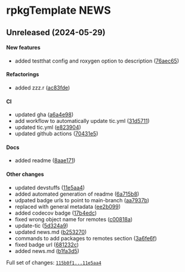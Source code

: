 

# rpkgTemplate NEWS

## Unreleased (2024-05-29)

#### New features

-   added testthat config and roxygen option to description
    ([76aec65](https://github.com/kapsner/rpkgTemplate/tree/76aec653a8f205c8cfd46140a02125d2d26f0f99))

#### Refactorings

-   added zzz.r
    ([ac83fde](https://github.com/kapsner/rpkgTemplate/tree/ac83fde8dfe23b08c8f863cfa1ce2ee8d1e0f4b0))

#### CI

-   updated gha
    ([a6a4e98](https://github.com/kapsner/rpkgTemplate/tree/a6a4e98632929df33f33a49444fed3cd3fae3204))
-   add workflow to automatically update tic.yml
    ([31d5711](https://github.com/kapsner/rpkgTemplate/tree/31d57111c513187677556349f94a4adcbceba6e4))
-   updated tic.yml
    ([e823904](https://github.com/kapsner/rpkgTemplate/tree/e8239048abd14b83487d393a6f291c9e49672cc0))
-   updated github actions
    ([70431e5](https://github.com/kapsner/rpkgTemplate/tree/70431e5cfdd56bb9feab76a2076c62d0104575ff))

#### Docs

-   added readme
    ([8aae171](https://github.com/kapsner/rpkgTemplate/tree/8aae171037c50521a7c643e0647c5be2ac52d07b))

#### Other changes

-   updated devstuffs
    ([11e5aa4](https://github.com/kapsner/rpkgTemplate/tree/11e5aa4f6709f71bc0c353aa4672f358da4dc598))
-   added automated generation of readme
    ([6a715b8](https://github.com/kapsner/rpkgTemplate/tree/6a715b87b2fe466b7581b2bea3f15e2404fc689a))
-   udpated badge urls to point to main-branch
    ([aa7937b](https://github.com/kapsner/rpkgTemplate/tree/aa7937b9a9dea0a9d044c215cc253fa35974433f))
-   replaced with general metadata
    ([ee2b099](https://github.com/kapsner/rpkgTemplate/tree/ee2b0998712107c430e8460f929c432e05dddcf0))
-   added codecov badge
    ([17b4edc](https://github.com/kapsner/rpkgTemplate/tree/17b4edc18101d43be881e6942a82301d5c57e395))
-   fixed wrong object name for remotes
    ([c00818a](https://github.com/kapsner/rpkgTemplate/tree/c00818ac65cf3b9b85902d86f23974c4a722abe5))
-   update-tic
    ([5d324a9](https://github.com/kapsner/rpkgTemplate/tree/5d324a9605b96ba615c97894e509598535a43ccb))
-   updated news.md
    ([b253270](https://github.com/kapsner/rpkgTemplate/tree/b253270f7c27ff41135ece53f1d154d8c3a98ab7))
-   commands to add packages to remotes section
    ([3a6fe6f](https://github.com/kapsner/rpkgTemplate/tree/3a6fe6f26ebe55abf1c239d61ae253cc8a223744))
-   fixed badge url
    ([681232c](https://github.com/kapsner/rpkgTemplate/tree/681232c309896969005a36f9979d47cbeb114669))
-   added news.md
    ([b1fa3d5](https://github.com/kapsner/rpkgTemplate/tree/b1fa3d50fdbcb8dbb9fffebfd3230e6570e59691))

Full set of changes:
[`115b0f1...11e5aa4`](https://github.com/kapsner/rpkgTemplate/compare/115b0f1...11e5aa4)
